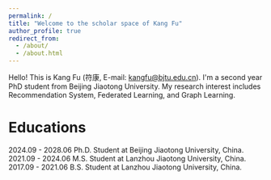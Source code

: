 ```yaml
---
permalink: /
title: "Welcome to the scholar space of Kang Fu"
author_profile: true
redirect_from: 
  - /about/
  - /about.html
---
```


Hello! This is Kang Fu (符康, E-mail: kangfu@bjtu.edu.cn). I'm a second year PhD student from Beijing Jiaotong University. My research interest includes Recommendation System, Federated Learning, and Graph Learning.

Educations
======
2024.09 - 2028.06 Ph.D. Student at Beijing Jiaotong University, China.
2021.09 - 2024.06 M.S. Student at Lanzhou Jiaotong University, China.
2017.09 - 2021.06 B.S. Student at Lanzhou Jiaotong University, China.

